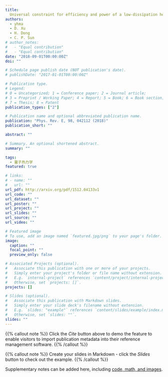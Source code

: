 ```yaml
---
title:
  Universal constraint for efficiency and power of a low-dissipation heat engine
authors:
  - yhma
  - D. Xu
  - H. Dong
  - C. P. Sun
# author_notes:
#   - "Equal contribution"
#   - "Equal contribution"
date: "2018-09-01T00:00:00Z"
doi: ""

# Schedule page publish date (NOT publication's date).
# publishDate: "2017-01-01T00:00:00Z"

# Publication type.
# Legend:
# 0 = Uncategorized; 1 = Conference paper; 2 = Journal article;
# 3 = Preprint / Working Paper; 4 = Report; 5 = Book; 6 = Book section;
# 7 = Thesis; 8 = Patent
publication_types: ["2"]

# Publication name and optional abbreviated publication name.
publication: "Phys. Rev. E, 98, 042112 (2018)"
publication_short: ""

abstract: ""

# Summary. An optional shortened abstract.
summary: ""

tags:
  - 量子热力学
featured: true

# links:
# - name: ""
#   url: ""
url_pdf: http://arxiv.org/pdf/1512.04133v1
url_code: ""
url_dataset: ""
url_poster: ""
url_project: ""
url_slides: ""
url_source: ""
url_video: ""

# Featured image
# To use, add an image named `featured.jpg/png` to your page's folder.
image:
  caption: ""
  focal_point: ""
  preview_only: false

# Associated Projects (optional).
#   Associate this publication with one or more of your projects.
#   Simply enter your project's folder or file name without extension.
#   E.g. `internal-project` references `content/project/internal-project/index.md`.
#   Otherwise, set `projects: []`.
projects: []

# Slides (optional).
#   Associate this publication with Markdown slides.
#   Simply enter your slide deck's filename without extension.
#   E.g. `slides: "example"` references `content/slides/example/index.md`.
#   Otherwise, set `slides: ""`.
slides: ""
---
```


{{% callout note %}} Click the _Cite_ button above to demo the feature to enable
visitors to import publication metadata into their reference management
software. {{% /callout %}}

{{% callout note %}} Create your slides in Markdown - click the _Slides_ button
to check out the example. {{% /callout %}}

Supplementary notes can be added here, including
[code, math, and images](https://wowchemy.com/docs/writing-markdown-latex/).
